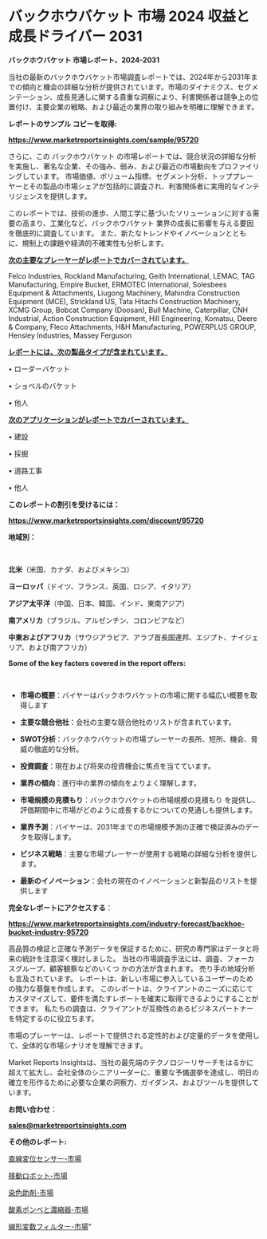 # バックホウバケット 市場 2024 収益と成長ドライバー 2031

<strong>バックホウバケット 市場レポート、2024-2031</strong>

当社の最新のバックホウバケット市場調査レポートでは、2024年から2031年までの傾向と機会の詳細な分析が提供されています。市場のダイナミクス、セグメンテーション、成長見通しに関する貴重な洞察により、利害関係者は競争上の位置付け、主要企業の戦略、および最近の業界の取り組みを明確に理解できます。



<strong>レポートのサンプル コピーを取得:</strong> <a href=https://www.marketreportsinsights.com/sample/95720>

<strong><u>https://www.marketreportsinsights.com/sample/95720</u></strong></a>

さらに、この バックホウバケット の市場レポートでは、競合状況の詳細な分析を実施し、著名な企業、その強み、弱み、および最近の市場動向をプロファイリングしています。 市場価値、ボリューム指標、セグメント分析、トッププレーヤーとその製品の市場シェアが包括的に調査され、利害関係者に実用的なインテリジェンスを提供します。

このレポートでは、技術の進歩、人間工学に基づいたソリューションに対する需要の高まり、工業化など、バックホウバケット 業界の成長に影響を与える要因を徹底的に調査しています。 また、新たなトレンドやイノベーションとともに、規制上の課題や経済的不確実性も分析します。



<strong><u>次の主要なプレーヤーがレポートでカバーされています。</u></strong>

Felco Industries, Rockland Manufacturing, Geith International, LEMAC, TAG Manufacturing, Empire Bucket, ERMOTEC International, Solesbees Equipment & Attachments, Liugong Machinery, Mahindra Construction Equipment (MCE), Strickland US, Tata Hitachi Construction Machinery, XCMG Group, Bobcat Company (Doosan), Bull Machine, Caterpillar, CNH Industrial, Action Construction Equipment, Hill Engineering, Komatsu, Deere & Company, Fleco Attachments, H&H Manufacturing, POWERPLUS GROUP, Hensley Industries, Massey Ferguson



<strong><u><b>レポートには、次の製品タイプが含まれています。</b></u></strong>

• ローダーバケット

• ショベルのバケット

• 他人



<strong><u><b>次のアプリケーションがレポートでカバーされています。</b></u></strong>

• 建設

• 採掘

• 道路工事

• 他人



<strong><b>このレポートの割引を受けるには：</b></strong>

<a href=https://www.marketreportsinsights.com/discount/95720>

<strong><u>https://www.marketreportsinsights.com/discount/95720</u></strong></a>



<strong>地域別：</strong>

<strong> </strong>



<strong>北米</strong>（米国、カナダ、およびメキシコ）



<strong>ヨーロッパ</strong>（ドイツ、フランス、英国、ロシア、イタリア）



<strong>アジア太平洋</strong>（中国、日本、韓国、インド、東南アジア）



<strong>南アメリカ</strong>（ブラジル、アルゼンチン、コロンビアなど）



<strong>中東およびアフリカ</strong>（サウジアラビア、アラブ首長国連邦、エジプト、ナイジェリア、および南アフリカ）



<strong>Some of the key factors covered in the report offers:</strong>

<strong> </strong>
<ul>
  <li>

<strong>市場の概要</strong>：バイヤーはバックホウバケットの市場に関する幅広い概要を取得します</li>
  <li>

<strong>主要な競合他社</strong>：会社の主要な競合他社のリストが含まれています。</li>
  <li>

<strong>SWOT分析</strong>：バックホウバケットの市場プレーヤーの長所、短所、機会、脅威の徹底的な分析。</li>
  <li>

<strong>投資調査</strong>：現在および将来の投資機会に焦点を当てています。</li>
  <li>

<strong>業界の傾向</strong>：進行中の業界の傾向をよりよく理解します。</li>
  <li>

<strong>市場規模の見積もり</strong>：バックホウバケットの市場規模の見積もり を提供し、評価期間中に市場がどのように成長するかについての見通しも提供します。</li>
  <li>

<strong>業界予測</strong>：バイヤーは、2031年までの市場規模予測の正確で検証済みのデータを取得します。</li>
  <li>

<strong>ビジネス戦略</strong>：主要な市場プレーヤーが使用する戦略の詳細な分析を提供します。</li>
  <li>

<strong>最新のイノベーション</strong>：会社の現在のイノベーションと新製品のリストを提供します</li>
</ul>


<strong>完全なレポートにアクセスする</strong>：

<a href=https://www.marketreportsinsights.com/industry-forecast/backhoe-bucket-industry-95720>

<strong><u>https://www.marketreportsinsights.com/industry-forecast/backhoe-bucket-industry-95720</u></strong></a>

高品質の検証と正確な予測データを保証するために、研究の専門家はデータと将来の統計を注意深く検討しました。 当社の市場調査手法には、調査、フォーカスグループ、顧客観察などのいくつ かの方法が含まれます。 売り手の地域分析も言及されています。 レポートは、新しい市場に参入しているユーザーのための強力な基盤を作成します。 このレポートは、クライアントのニーズに応じてカスタマイズして、要件を満たすレポートを確実に取得できるようにすることができます。 私たちの調査は、クライアントが互換性のあるビジネスパートナーを特定するのに役立ちます。

市場のプレーヤーは、レポートで提供される定性的および定量的データを使用して、全体的な市場シナリオを理解できます。

Market Reports Insightsは、当社の最先端のテクノロジーリサーチをはるかに超えて拡大し、会社全体のシニアリーダーに、重要な予備選挙を達成し、明日の確立を形作るために必要な企業の洞察力、ガイダンス、およびツールを提供しています。



<strong><b>お問い合わせ</b></strong>：

<a href=mailto:sales@marketreportsinsights.com>

<strong><u>sales@marketreportsinsights.com</u></strong></a>



<strong>その他のレポート:</strong>

<a href=https://www.linkedin.com/pulse/直線変位センサー-市場-2023-swot-分析と成長率-2030-pr-news-hub-2raaf/>直線変位センサー-市場</a>

<a href=https://www.linkedin.com/pulse/移動ロボット-市場-2023-収益と成長ドライバー-2030-consumer-connection-collective-360-vcqtf/>移動ロボット-市場</a>

<a href=https://www.linkedin.com/pulse/染色助剤-市場-2023-総利益と主要ベンダー-2030-pr-news-hub-rgcrf/>染色助剤-市場</a>

<a href=https://www.linkedin.com/pulse/酸素ボンベと濃縮器-市場-2023-swot-分析と成長率-2030-ufvxf/>酸素ボンベと濃縮器-市場</a>

<a href=https://www.linkedin.com/pulse/線形変数フィルター-市場-2023-競争分析と事業成長-2030-pr-news-hub-owx6f/>線形変数フィルター-市場</a>"
